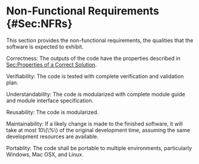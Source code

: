 # Non-Functional Requirements {#Sec:NFRs}

This section provides the non-functional requirements, the qualities that the software is expected to exhibit.

<div id="correct"></div>

Correctness: The outputs of the code have the properties described in [Sec:Properties of a Correct Solution](./SecCorSolProps.md#Sec:CorSolProps).

<div id="verifiable"></div>

Verifiability: The code is tested with complete verification and validation plan.

<div id="understandable"></div>

Understandability: The code is modularized with complete module guide and module interface specification.

<div id="reusable"></div>

Reusability: The code is modularized.

<div id="maintainable"></div>

Maintainability: If a likely change is made to the finished software, it will take at most 10\\(\\%\\) of the original development time, assuming the same development resources are available.

<div id="portable"></div>

Portablity: The code shall be portable to multiple environments, particularly Windows, Mac OSX, and Linux.

